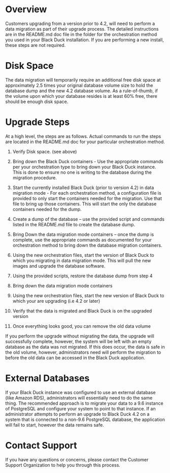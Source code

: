 # Overview
Customers upgrading from a version prior to 4.2, will need to perform a data migration as part of their upgrade process.  The detailed instructions are in the README.md doc file in the folder for the orchestration method you used in your Black Duck installation.   If you are performing a new install, these steps are not required.
 
# Disk Space
The data migration will temporarily require an additional free disk space at approximately 2.5 times your original database volume size to hold the database dump and the new 4.2 database volume.    As a rule-of-thumb, if the volume upon which your database resides is at least  60% free, there should be enough disk space.
 
# Upgrade Steps
At a high level, the steps are as follows.   Actual commands to run the steps are located in the README.md doc for your particular orchestration method.
 
1. Verify Disk space.  (see above)
 
2. Bring down the Black Duck containers - Use the appropriate commands per your orchestration type to bring down your Black Duck instance.   This is  done to ensure no one is writing to the database during the migration procedure.
 
3. Start the currently installed Black Duck (prior to version 4.2) in data migration mode -  For each orchestration method, a configuration file is provided to only start the containers needed for the migration.  Use  that file to bring up those containers.   This will start the only the database containers needed for the dump.
 
4. Create a dump of the database – use the provided script and commands listed in the README.md file to create the database dump. 
 
5. Bring Down the data migration mode containers – once the dump is complete, use the appropriate commands as documented for your orchestration method to bring down the database migration containers.
 
6. Using the new orchestration files, start the version of Black Duck to which you migrating in data migration mode.   This will pull  the new images and upgrade the database software. 
 
7. Using the provided scripts, restore the database dump from step 4
 
8. Bring down the data migration mode containers
 
9. Using the new orchestration files, start the new version of Black Duck to which your are upgrading (i.e 4.2 or later)
 
10. Verify that the data is migrated and Black Duck is on the upgraded version
 
11. Once everything looks good, you can remove the old data volume
 
If you perform the upgrade without migrating the data, the upgrade will successfully complete, however, the system will be left with an empty database as the data was not migrated.  If this does occur, the data is safe in the old volume, however, administrators need will perform the migration to before the old data can be accessed in the Black Duck application.
 
# External Databases
If your Black Duck instance was configured to use an external database (like Amazon RDS), administrators will essentially need to do the same thing.  The recommended approach is to migrate your data to a 9.6 instance of PostgreSQL and configure your system to point to that instance.   If an administrator attempts to perform an upgrade to Black Duck 4.2 on a system that is connected to a non-9.6 PostgreSQL database, the application will fail to start, however the data remains safe. 
 
# Contact Support
If you have any questions or concerns, please contact the Customer Support Organization to help you through this process.

